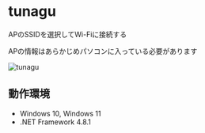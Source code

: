 # tunagu
APのSSIDを選択してWi-Fiに接続する

APの情報はあらかじめパソコンに入っている必要があります

![tunagu](https://github.com/user-attachments/assets/ffc64c06-0798-4697-a8bb-fa98867b13ae)


## 動作環境

- Windows 10, Windows 11
- .NET Framework 4.8.1


